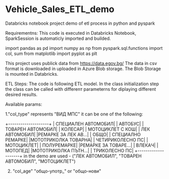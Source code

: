 # Vehicle_Sales_ETL_demo
Databricks notebook project demo of etl process in python and pyspark 

Requirementns:
This code is executed in Databricks Notebook, SparkSession is automaticly imported and builded.

import pandas as pd
import numpy as np
from pyspark.sql.functions import col, sum
from matplotlib import pyplot as plt 

This project uses publick data from https://data.egov.bg/
The data in csv format is downloaded in uploaded in Azure Blob storage.
The Blob Storage is mounted in Databricks.

ETL Steps:
The code is following ETL model. 
In the class initialization step the class can be called with differenт parameterns for diplaying different desired results.

Available params:

1."col_type" represents "ВИД МПС"
it can be one of the following:

+--------------------+
| СПЕЦИАЛЕН АВТОМОБИЛ|
|             АВТОБУС|
|   ТОВАРЕН АВТОМОБИЛ|
|             КОЛЕСАР|
|    МОТОЦИКЛЕТ С КОШ|
|       ЛЕК АВТОМОБИЛ|
|РЕМАРКЕ ЗА ЛЕК АВ...|
|                ОБЩО|
|   СПЕЦИАЛНО РЕМАРКЕ|
|МОТОТРИКОЛКА ТОВАРНА|
|    ЧЕТИРИКОЛЕСНО ПС|
|          МОТОЦИКЛЕТ|
|         ПОЛУРЕМАРКЕ|
|РЕМАРКЕ ЗА ТОВАРЕ...|
|              ВЛЕКАЧ|
|             МОТОПЕД|
|МОТОТРИКОЛКА ПЪТН...|
|       ТРИКОЛЕСНО ПС|
+--------------------+
in the demo are used - 
("ЛЕК АВТОМОБИЛ", "ТОВАРЕН АВТОМОБИЛ", "МОТОЦИКЛЕТ")

2. "col_age" "общо-употр_" or "общо-нови"
